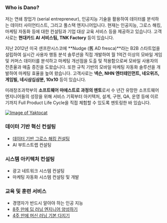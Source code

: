 ### Who is Dano? 
저는 연쇄 창업가 (serial entrepreneur), 인공지능 기술을 활용하여 데이터를 분석하는 데이터 사이언티스트, 그리고 풀스택 엔지니어입니다. 현재는 인공지능, 그로스 해킹, 마케팅 자동화 등에 대한 컨설팅과 기업 대상 교육 서비스 등을 제공하고 있습니다. 고객사로는 **현대카드 AI 서비스팀, TNK Factory** 등이 있습니다.

지난 2012년 미국 샌프란시스코에 **Nudge (舊 AD fresca)**라는 B2B 스타트업을 설립하여 실시간 사용자 행동 분석 솔루션을 직접 개발하여 월 1억건 이상의 모바일 게임 및 커머스 데이터를 분석하고 마케팅 개선점을 도출 및 적용함으로써 모바일 사용자의 잔존율과 매출 증진을 도왔습니다. 또한 규칙 기반의 모바일 마케팅 자동화 솔루션을 개발하여 마케팅 효율을 높여 왔습니다. 고객사로는 **넥슨, NHN 엔터테인먼트, 네오위즈, 게임빌, 네시삼십삼분, 10x10** 등이 있습니다.

미래창조과학부의 **소프트웨어 마에스트로 과정의 멘토**로서 수 년간 유망한 소프트웨어 엔지니어들의 성장을 위해 서비스 기획부터 아키텍처, 설계, 구현, QA, 운영 등에 이르기까지 Full Product Life Cycle을 직접 체험할 수 있도록 멘토링한 바 있습니다.

[![Image of Yaktocat](https://d2a08gotq8viav.cloudfront.net/web-pages/icons/linkedin-button-24px.png)](https://www.linkedin.com/in/danolee/)

### 데이터 기반 혁신 컨설팅
- [데이터 기반 그로스 해킹 컨설팅](http://growth-hacking.dano.ai)
- AI 부트스트랩 컨설팅

### 시스템 아키텍처 컨설팅
- 광고 네트워크 시스템 컨설팅
- 마케팅 자동화 시스템 컨설팅 및 개발

### 교육 및 훈련 서비스
- 경영자가 반드시 알아야 하는 인공 지능
- [8주 만에 딥 러닝 엔지니어 양성하기](http://8wk-dl.dano.ai/)
- [4주 만에 머신 러닝 기본 다지기](https://www.facebook.com/284383412065350)